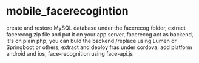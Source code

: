# mobile_facerecogintion
create and restore MySQL database under the facerecog folder,
extract facerecog.zip file and put it on your app server,
facerecog act as backend, it's on plain php,
you can buld the backend /replace using Lumen or Springboot or others,
extract and deploy fras under cordova,
add platform android and ios,
face-recognition using face-api.js
